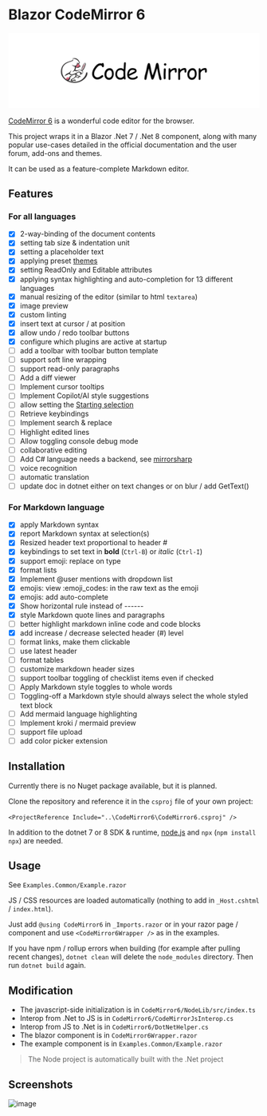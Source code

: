 # Blazor CodeMirror 6

![codemirror.svg](codemirror.svg)

[CodeMirror 6](https://codemirror.net/) is a wonderful code editor for the browser.

This project wraps it in a Blazor .Net 7 / .Net 8 component, along with many popular use-cases detailed in the official documentation and the user forum, add-ons and themes.

It can be used as a feature-complete Markdown editor.

## Features

### For all languages

- [x] 2-way-binding of the document contents
- [x] setting tab size & indentation unit
- [x] setting a placeholder text
- [x] applying preset [themes](https://github.com/vadimdemedes/thememirror)
- [x] setting ReadOnly and Editable attributes
- [x] applying syntax highlighting and auto-completion for 13 different languages
- [x] manual resizing of the editor (similar to html `textarea`)
- [x] image preview
- [x] custom linting
- [x] insert text at cursor / at position
- [x] allow undo / redo toolbar buttons
- [x] configure which plugins are active at startup
- [ ] add a toolbar with toolbar button template
- [ ] support soft line wrapping
- [ ] support read-only paragraphs
- [ ] Add a diff viewer
- [ ] Implement cursor tooltips
- [ ] Implement Copilot/AI style suggestions
- [ ] allow setting the [Starting selection](https://codemirror.net/docs/ref/#state.EditorStateConfig.selection)
- [ ] Retrieve keybindings
- [ ] Implement search & replace
- [ ] Highlight edited lines
- [ ] Allow toggling console debug mode
- [ ] collaborative editing
- [ ] Add C# language needs a backend, see [mirrorsharp](https://github.com/ashmind/mirrorsharp)
- [ ] voice recognition
- [ ] automatic translation
- [ ] update doc in dotnet either on text changes or on blur / add GetText()

### For Markdown language

- [x] apply Markdown syntax
- [x] report Markdown syntax at selection(s)
- [x] Resized header text proportional to header #
- [x] keybindings to set text in **bold** (`Ctrl-B`) or *italic* (`Ctrl-I`)
- [x] support emoji: replace on type
- [x] format lists
- [x] Implement @user mentions with dropdown list
- [x] emojis: view :emoji_codes: in the raw text as the emoji
- [x] emojis: add auto-complete
- [x] Show horizontal rule instead of ------
- [x] style Markdown quote lines and paragraphs
- [ ] better highlight markdown inline code and code blocks
- [x] add increase / decrease selected header (#) level
- [ ] format links, make them clickable
- [ ] use latest header
- [ ] format tables
- [ ] customize markdown header sizes
- [ ] support toolbar toggling of checklist items even if checked
- [ ] Apply Markdown style toggles to whole words
- [ ] Toggling-off a Markdown style should always select the whole styled text block
- [ ] Add mermaid language highlighting
- [ ] Implement kroki / mermaid preview
- [ ] support file upload
- [ ] add color picker extension

## Installation

Currently there is no Nuget package available, but it is planned.

Clone the repository and reference it in the `csproj` file of your own project:

`<ProjectReference Include="..\CodeMirror6\CodeMirror6.csproj" />`

In addition to the dotnet 7 or 8 SDK & runtime, [node.js](https://nodejs.org/) and `npx` (`npm install npx`) are needed.

## Usage

See `Examples.Common/Example.razor`

JS / CSS resources are loaded automatically (nothing to add in `_Host.cshtml` / `index.html`).

Just add `@using CodeMirror6` in `_Imports.razor` or in your razor page / component and use `<CodeMirror6Wrapper />` as in the examples.

If you have npm / rollup errors when building (for example after pulling recent changes), `dotnet clean` will delete the `node_modules` directory. Then run `dotnet build` again.

## Modification

- The javascript-side initialization is in `CodeMirror6/NodeLib/src/index.ts`
- Interop from .Net to JS is in `CodeMirror6/CodeMirrorJsInterop.cs`
- Interop from JS to .Net is in `CodeMirror6/DotNetHelper.cs`
- The blazor component is in `CodeMirror6Wrapper.razor`
- The example component is in `Examples.Common/Example.razor`

> The Node project is automatically built with the .Net project

## Screenshots

![image](https://github.com/gaelj/BlazorCodeMirror6/assets/8884632/141f6b9e-82c4-433a-94d9-a02aba6ac336)
